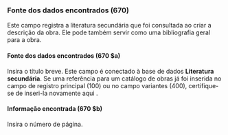 ### **Fonte dos dados encontrados (670)**

Este campo registra a literatura secundária que foi consultada ao criar a descrição da obra. Ele pode também servir como uma bibliografia geral para a obra.

 

#### **Fonte dos dados encontrados (670 $a)**

Insira o título breve. Este campo é conectado à base de dados **Literatura secundária**. Se uma referência para um catálogo de obras já foi inserida no campo de registro principal (100) ou no campo variantes (400), certifique-se de inseri-la novamente aqui .

 

#### **Informação encontrada (670 $b)**

Insira o número de página.